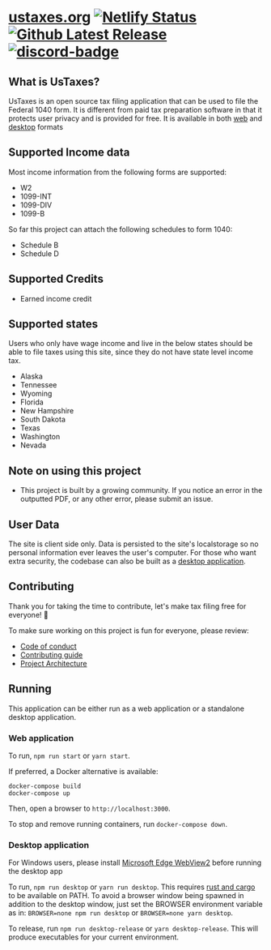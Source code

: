 # [ustaxes.org](//ustaxes.org) [![Netlify Status][Netlify-badge]][Netlify-url] [![Github Latest Release][release-badge]][github-release] [![discord-badge]][discord-url]

## What is UsTaxes?

UsTaxes is an open source tax filing application that can be used to file the Federal 1040 form. It is different from paid tax preparation software in that it protects user privacy and is provided for free. It is available in both [web](https://ustaxes.org/) and [desktop](#desktop-application) formats

## Supported Income data

Most income information from the following forms are supported:

* W2
* 1099-INT
* 1099-DIV
* 1099-B

So far this project can attach the following schedules to form 1040:

* Schedule B
* Schedule D

## Supported Credits

* Earned income credit

## Supported states

Users who only have wage income and live in the below states should be able to file taxes using this site, since they do not have state level income tax.

* Alaska
* Tennessee
* Wyoming
* Florida
* New Hampshire
* South Dakota
* Texas
* Washington
* Nevada

## Note on using this project

* This project is built by a growing community. If you notice an error in the outputted PDF, or any other error, please submit an issue.

## User Data

The site is client side only. Data is persisted to the site's localstorage so no personal information ever leaves the user's computer. For those who want extra security, the codebase can also be built as a [desktop application](#desktop-application).

## Contributing

Thank you for taking the time to contribute, let's make tax filing free for everyone! 🎉

To make sure working on this project is fun for everyone, please review:

* [Code of conduct](.github/CODE_OF_CONDUCT.md)
* [Contributing guide](.github/CONTRIBUTING.md)
* [Project Architecture](.github/ARCHITECTURE.md)

## Running

This application can be either run as a web application or a standalone desktop application.

### Web application

To run, `npm run start` or `yarn start`.

If preferred, a Docker alternative is available:
```
docker-compose build
docker-compose up
```
Then, open a browser to `http://localhost:3000`.

To stop and remove running containers, run `docker-compose down`.

### Desktop application

For Windows users, please install [Microsoft Edge WebView2][WebView2] before running the desktop app

To run, `npm run desktop` or `yarn run desktop`. This requires [rust and cargo][Cargo-docs] to be available on PATH. To avoid a browser window being spawned in addition to the desktop window, just set the BROWSER environment variable as in: `BROWSER=none npm run desktop` or `BROWSER=none yarn desktop`.

To release, run `npm run desktop-release` or `yarn desktop-release`. This will produce executables for your current environment.

[Netlify-badge]: https://api.netlify.com/api/v1/badges/41efe456-a85d-4fed-9fcf-55fe4d5aa7fa/deploy-status
[Netlify-url]: https://app.netlify.com/sites/peaceful-joliot-d51349/deploys
[WebView2]: https://developer.microsoft.com/en-us/microsoft-edge/webview2/
[Cargo-docs]: https://doc.rust-lang.org/cargo/getting-started/installation.html
[discord-badge]: https://img.shields.io/discord/812156892343828500?logo=Discord
[discord-url]: https://discord.gg/dAaz472mPz
[github-release]: https://github.com/ustaxes/UsTaxes/releases/latest
[release-badge]: https://badgen.net/github/release/ustaxes/ustaxes

